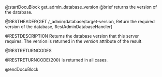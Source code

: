 
@startDocuBlock get_admin_database_version
@brief returns the version of the database.

@RESTHEADER{GET /_admin/database/target-version, Return the required version of the database, RestAdminDatabaseHandler}

@RESTDESCRIPTION
Returns the database version that this server requires.
The version is returned in the *version* attribute of the result.

@RESTRETURNCODES

@RESTRETURNCODE{200}
Is returned in all cases.


@endDocuBlock


